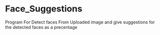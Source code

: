 <h1>Face_Suggestions</h1>

Program For Detect faces From Uploaded image and give suggestions for the detected faces as a precentage
